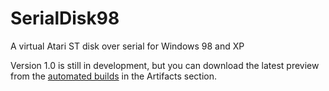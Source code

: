 # SerialDisk98
A virtual Atari ST disk over serial for Windows 98 and XP

Version 1.0 is still in development, but you can download the latest preview from the [automated builds](https://ci.appveyor.com/project/z80andrew/serialdisk98) in the Artifacts section.
